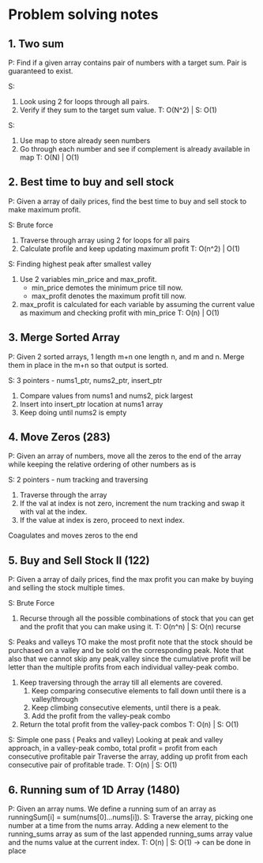 # Problem solving notes

## 1. Two sum
P: Find if a given array contains pair of numbers with a target sum. Pair is guaranteed to exist.

S:
1. Look using 2 for loops through all pairs.
2. Verify if they sum to the target sum value.
T: O(N^2) | S: O(1)

S:
1. Use map to store already seen numbers
2. Go through each number and see if complement is already available in map
T: O(N) | O(1)

## 2. Best time to buy and sell stock
P: Given a array of daily prices, find the best time to buy and sell stock to make maximum profit.

S: Brute force
1. Traverse through array using 2 for loops for all pairs
2. Calculate profile and keep updating maximum profit
T: O(n^2) | O(1)

S: Finding highest peak after smallest valley
1. Use 2 variables min_price and max_profit.
    - min_price demotes the minimum price till now.
    - max_profit denotes the maximum profit till now.
2. max_profit is calculated for each variable by assuming the current value as maximum and checking profit with min_price
T: O(n) | O(1)

## 3. Merge Sorted Array
P: Given 2 sorted arrays, 1 length m+n one length n, and m and n. Merge them in place in the m+n so that output is sorted.

S: 3 pointers - nums1_ptr, nums2_ptr, insert_ptr
1. Compare values from nums1 and nums2, pick largest
2. Insert into insert_ptr location at nums1 array
3. Keep doing until nums2 is empty

## 4. Move Zeros (283)
P: Given an array of numbers, move all the zeros to the end of the array while keeping the relative ordering of other numbers as is

S: 2 pointers - num tracking and traversing
1. Traverse through the array
2. If the val at index is not zero, increment the num tracking and swap it with val at the index.
3. If the value at index is zero, proceed to next index.

Coagulates and moves zeros to the end

## 5. Buy and Sell Stock II (122)
P: Given a array of daily prices, find the max profit you can make by buying and selling the stock multiple times.

S: Brute Force
1. Recurse through all the possible combinations of stock that you can get and the profit that you can make using it.
T: O(n^n) | S: O(n) recurse

S: Peaks and valleys
TO make the most profit note that the stock should be purchased on a valley and be sold on the corresponding peak. Note that also that we cannot skip any peak,valley since the cumulative profit will be letter than the multiple profits from each individual valley-peak combo.
1. Keep traversing through the array till all elements are covered.
    1. Keep comparing consecutive elements to fall down until there is a valley/through
    2. Keep climbing consecutive elements, until there is a peak.
    3. Add the profit from the valley-peak combo
2. Return the total profit from the valley-pack combos
T: O(n) | S: O(1)

S: Simple one pass ( Peaks and valley)
Looking at peak and valley approach, in a valley-peak combo,
    total profit = profit from each consecutive profitable pair
Traverse the array, adding up profit from each consecutive pair of profitable trade.
T: O(n) | S: O(1)

## 6. Running sum of 1D Array (1480)
P: Given an array nums. We define a running sum of an array as runningSum[i] = sum(nums[0]…nums[i]).
S: Traverse the array, picking one number at a time from the nums array. Adding a new element to the running_sums array as sum of the last appended running_sums array value and the nums value at the current index.
T: O(n) | S: O(1) -> can be done in place